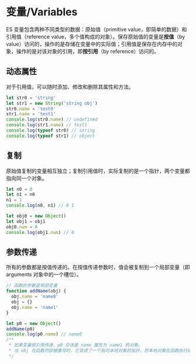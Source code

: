 # 变量/Variables
ES 变量包含两种不同类型的数据：原始值（primitive value，即简单的数据）和引用值（reference value，多个值构成的对象）。保存原始值的变量是**按值**（by value）访问的，操作的是存储在变量中的实际值；引用值是保存在内存中的对象，操作的是对该对象的引用，即**按引用**（by reference）访问的。  

## 动态属性
对于引用值，可以随时添加、修改和删除其属性和方法。  
```js
let str0 = 'string'
let str1 = new String('string obj')
str0.name = 'test0'
str1.name = 'test1'
console.log(str0.name) // undefined
console.log(str1.name) // test1
console.log(typeof str0) // string
console.log(typeof str1) // object
```

## 复制
原始值复制的变量相互独立；复制引用值时，实际复制的是一个指针，两个变量都指向同一个对象。  
```js
let n0 = 0
let n1 = n0
n1 = 1
console.log(n0, n1) // 0 1

let obj0 = new Object()
let obj1 = obj1
obj0.num = 0
console.log(obj1.num) // 0
```

## 参数传递
所有的参数都是按值传递的。在按值传递参数时，值会被复制到一个局部变量（即 arguments 对象中的一个槽位）。

```js
// 函数的参数是局部变量
function addName(obj) {
  obj.name = 'name0'
  obj = {}
  obj.name = 'name1'
}

let p0 = new Object()
addName(p0)
console.log(p0.name) // name0
/**
 * 如果变量按引用传递，p0 应该是 name 属性为 name1 的对象。
 * 当 obj 在函数内部被重写时，它变成了一个指向本地对象的指针。而本地对象在函数执行结束时就被销毁了
 */
```